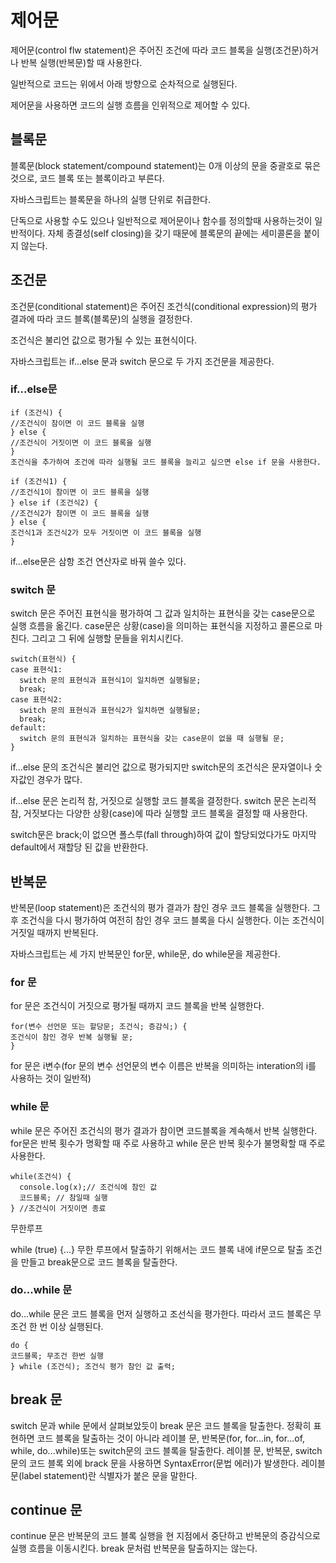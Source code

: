 # 제어문
제어문(control flw statement)은 주어진 조건에 따라 코드 블록을 실행(조건문)하거나 반복 실행(반복문)할 때 사용한다. 

일반적으로 코드는 위에서 아래 방향으로 순차적으로 실행된다. 

제어문을 사용하면 코드의 실행 흐름을 인위적으로 제어할 수 있다.

## 블록문
블록문(block statement/compound statement)는 0개 이상의 문을 중괄호로 묶은 것으로, 코드 블록 또는 블록이라고 부른다. 

자바스크립트는 블록문을 하나의 실행 단위로 취급한다.

단독으로 사용할 수도 있으나 일반적으로 제어문이나 함수를 정의할때 사용하는것이 일반적이다. 자체 종결성(self closing)을 갖기 때문에 블록문의 끝에는 세미콜론을 붙이지 않는다.

## 조건문

조건문(conditional statement)은 주어진 조건식(conditional expression)의 평가 결과에 따라 코드 블록(블록문)의 실행을 결정한다. 

조건식은 불리언 값으로 평가될 수 있는 표현식이다.

자바스크립트는 if...else 문과 switch 문으로 두 가지 조건문을 제공한다.

### if...else문

```
if (조건식) {
//조건식이 참이면 이 코드 블록을 실행
} else {
//조건식이 거짓이면 이 코드 블록을 실행
}
조건식을 추가하여 조건에 따라 실행될 코드 블록을 늘리고 싶으면 else if 문을 사용한다.

if (조건식1) {
//조건식1이 참이면 이 코드 블록을 실행
} else if (조건식2) {
//조건식2가 참이면 이 코드 블록을 실행
} else {
조건식1과 조건식2가 모두 거짓이면 이 코드 블록을 실행
}
```

if...else문은 삼항 조건 연산자로 바꿔 쓸수 있다.

### switch 문

switch 문은 주어진 표현식을 평가하여 그 값과 일치하는 표현식을 갖는 case문으로 실행 흐름을 옮긴다. 
case문은 상황(case)을 의미하는 표현식을 지정하고 콜론으로 마친다. 그리고 그 뒤에 실행할 문들을 위치시킨다.

```
switch(표현식) {
case 표현식1:
  switch 문의 표현식과 표현식1이 일치하면 실행될문;
  break;
case 표현식2:
  switch 문의 표현식과 표현식2가 일치하면 실행될문;
  break;
default:
  switch 문의 표현식과 일치하는 표현식을 갖는 case문이 없을 때 실행될 문;
}
```
if...else 문의 조건식은 불리언 값으로 평가되지만 switch문의 조건식은 문자열이나 숫자값인 경우가 많다.

if…else 문은 논리적 참, 거짓으로 실행할 코드 블록을 결정한다. switch 문은 논리적 참, 거짓보다는 다양한 상황(case)에 따라 실행할 코드 블록을 결정할 때 사용한다.

switch문은 brack;이 없으면 폴스루(fall through)하여 값이 할당되었다가도 마지막 default에서 재할당 된 값을 반환한다.

## 반복문
반복문(loop statement)은 조건식의 평가 결과가 참인 경우 코드 블록을 실행한다. 그 후 조건식을 다시 평가하여 여전히 참인 경우 코드 블록을 다시 실행한다. 이는 조건식이 거짓일 때까지 반복된다.

자바스크립트는 세 가지 반복문인 for문, while문, do while문을 제공한다.

### for 문
for 문은 조건식이 거짓으로 평가될 때까지 코드 블록을 반복 실행한다.
```
for(변수 선언문 또는 할당문; 조건식; 증감식;) {
조건식이 참인 경우 반복 실행될 문;
}
```
for 문은 i변수(for 문의 변수 선언문의 변수 이름은 반복을 의미하는 interation의 i를 사용하는 것이 일반적)

### while 문
while 문은 주어진 조건식의 평가 결과가 참이면 코드블록을 계속해서 반복 실행한다. for문은 반복 횟수가 명확할 때 주로 사용하고 while 문은 반복 횟수가 불명확할 때 주로 사용한다.
```
while(조건식) {
  console.log(x);// 조건식에 참인 값
  코드블록; // 참일때 실행
} //조건식이 거짓이면 종료
```
무한루프

while (true) {...}
무한 루프에서 탈출하기 위해서는 코드 블록 내에 if문으로 탈출 조건을 만들고 break문으로 코드 블록을 탈출한다.

### do...while 문
do...while 문은 코드 블록을 먼저 실행하고 조선식을 평가한다. 따라서 코드 블록은 무조건 한 번 이상 실행된다.
```
do {
코드블록; 무조건 한번 실행
} while (조건식); 조건식 평가 참인 값 출력;
```

## break 문
switch 문과 while 문에서 살펴보았듯이 break 문은 코드 블록을 탈출한다. 정확히 표현하면 코드 블록을 탈출하는 것이 아니라 레이블 문, 반복문(for, for...in, for...of, while, do...while)또는 switch문의 코드 블록을 탈출한다. 레이블 문, 반복문, switch 문의 코드 블록 외에 brack 문을 사용하면 SyntaxError(문법 에러)가 발생한다.
레이블 문(label statement)란 식별자가 붙은 문을 말한다.

## continue 문
continue 문은 반복문의 코드 블록 실행을 현 지점에서 중단하고 반복문의 증감식으로 실행 흐름을 이동시킨다. break 문처럼 반복문을 탈출하지는 않는다.